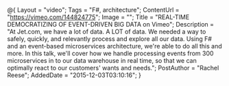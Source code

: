 @{
    Layout = "video";
    Tags = "F#, architecture";
    ContentUrl = "https://vimeo.com/144824775";
    Image = "";
    Title = "REAL-TIME DEMOCRATIZING OF EVENT-DRIVEN BIG DATA on Vimeo";
    Description = "At Jet.com, we have a lot of data. A LOT of data. We needed a way to safely, quickly, and relevantly process and explore all our data. Using F# and an event-based microservices architecture, we're able to do all this and more. In this talk, we'll cover how we handle processing events from 300 microservices in to our data warehouse in real time, so that we can optimally react to our customers' wants and needs.";
    PostAuthor = "Rachel Reese";
    AddedDate = "2015-12-03T03:10:16";
}